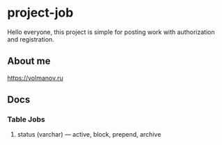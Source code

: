 # project-job
Hello everyone, this project is simple for posting work with authorization and registration.

## About me
https://volmanov.ru

## Docs
### Table Jobs
1. status (varchar) — active, block, prepend, archive